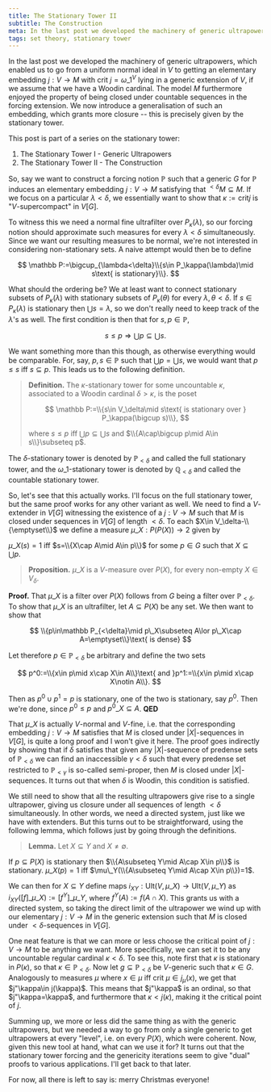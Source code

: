 ```yaml
---
title: The Stationary Tower II
subtitle: The Construction
meta: In the last post we developed the machinery of generic ultrapowers, which enabled us to go from a uniform normal ideal in the universe to getting an elementary embedding from the universe, assuming th existence of a Woodin cardinal. We now introduce a generalisation of such an embedding, which grants more closure -- this is precisely given by the stationary tower.
tags: set theory, stationary tower
---
```


In the last post we developed the machinery of generic ultrapowers, which enabled us to
go from a uniform normal ideal in $V$ to getting an elementary embedding $j:V\to M$
with $\text{crit }j=\omega\_1^V$ lying in a generic extension of $V$, if we assume that
we have a Woodin cardinal. The model $M$ furthermore enjoyed the property of being
closed under countable sequences in the forcing extension. We now introduce a
generalisation of such an embedding, which grants more closure -- this is precisely
given by the stationary tower.

This post is part of a series on the stationary tower:

1. <router-link to="/posts/2016-11-30-the-stationary-tower-i-generic-ultrapowers">The Stationary Tower I - Generic Ultrapowers</router-link>
2. The Stationary Tower II - The Construction

So, say we want to construct a forcing notion $\mathbb P$ such that a generic $G$ for
$\mathbb P$ induces an elementary embedding $j:V\to M$ satisfying that
${^{<\delta}}M\subseteq M$. If we focus on a particular $\lambda<\delta$, we
essentially want to show that $\kappa:=\text{crit} j$ is "$V$-supercompact" in $V[G]$.

To witness this we need a normal fine ultrafilter over $P_\kappa(\lambda)$, so our
forcing notion should approximate such measures for every $\lambda<\delta$
simultaneously. Since we want our resulting measures to be normal, we're not interested
in considering non-stationary sets. A naive attempt would then be to define

$$ \mathbb P:=\bigcup_{\lambda<\delta}\\{s\in P_\kappa(\lambda)\mid s\text{ is
stationary}\\}. $$

What should the ordering be? We at least want to connect stationary subsets of
$P_\kappa(\lambda)$ with stationary subsets of $P_\kappa(\theta)$ for every
$\lambda,\theta<\delta$. If $s\in P_\kappa(\lambda)$ is stationary then $\bigcup
s=\lambda$, so we don't really need to keep track of the $\lambda$'s as well. The first
condition is then that for $s,p\in\mathbb P$,

$$ s\leq p\Rightarrow \bigcup p\subseteq\bigcup s. $$

We want something more than this though, as otherwise everything would be comparable.
For, say, $p,s\in\mathbb P$ such that $\bigcup p=\bigcup s$, we would want that $p\leq
s$ iff $s\subseteq p$. This leads us to the following definition.

> **Definition.** The $\kappa$-stationary tower for some uncountable $\kappa$,
> associated to a Woodin cardinal $\delta>\kappa$, is the poset
>
> $$
> \mathbb P:=\\{s\in V_\delta\mid s\text{ is stationary over } P_\kappa(\bigcup s)\\},
> $$
>
> where $s\leq p$ iff $\bigcup p\subseteq\bigcup s$ and $\\{A\cap\bigcup p\mid A\in
> s\\}\subseteq p$.

The $\delta$-stationary tower is denoted by $\mathbb P_{<\delta}$ and called the full
stationary tower, and the $\omega\_1$-stationary tower is denoted by $\mathbb
Q_{<\delta}$ and called the countable stationary tower.

So, let's see that this actually works. I'll focus on the full stationary tower, but
the same proof works for any other variant as well. We need to find a $V$-extender in
$V[G]$ witnessing the existence of a $j:V\to M$ such that $M$ is closed under sequences
in $V[G]$ of length $<\delta$. To each $X\in V_\delta-\\{\emptyset\\}$ we define a
measure $\mu\_X:P(P(X))\to 2$ given by

$\mu\_X(s)=1$ iff $s=\\{X\cap A\mid A\in p\\}$ for some $p\in G$ such that
$X\subseteq\bigcup p$.

> **Proposition.** $\mu\_X$ is a $V$-measure over $P(X)$, for every non-empty $X\in
> V_\delta$.

**Proof.** That $\mu\_X$ is a filter over $P(X)$ follows from $G$ being a filter over
$\mathbb P_{<\delta}$. To show that $\mu\_X$ is an ultrafilter, let $A\subseteq P(X)$
be any set. We then want to show that

$$
\\{p\in\mathbb P_{<\delta}\mid p\_X\subseteq A\lor p\_X\cap A=\emptyset\\}\text{ is
dense}
$$

Let therefore $p\in\mathbb P_{<\delta}$ be arbitrary and define the two sets

$$
p^0:=\\{x\in p\mid x\cap X\in A\\}\text{ and }p^1:=\\{x\in p\mid x\cap X\notin A\\}.
$$

Then as $p^0\cup p^1=p$ is stationary, one of the two is stationary, say $p^0$. Then
we're done, since $p^0\leq p$ and $p^0\_X\subseteq A$. **QED**

That $\mu\_X$ is actually $V$-normal and $V$-fine, i.e. that the corresponding
embedding $j:V\to M$ satisfies that $M$ is closed under $|X|$-sequences in $V[G]$, is
quite a long proof and I won't give it here. The proof goes indirectly by showing that
if $\delta$ satisfies that given any $|X|$-sequence of predense sets of $\mathbb
P_{<\delta}$ we can find an inaccessible $\gamma<\delta$ such that every predense set
restricted to $\mathbb P_{<\gamma}$ is so-called semi-proper, then $M$ is closed under
$|X|$-sequences. It turns out that when $\delta$ is Woodin, this condition is
satisfied.

We still need to show that all the resulting ultrapowers give rise to a single
ultrapower, giving us closure under all sequences of length $<\delta$
simultaneously. In other words, we need a directed system, just like we have with
extenders. But this turns out to be straightforward, using the following lemma, which
follows just by going through the definitions.

> **Lemma.** Let $X\subseteq Y$ and $X\neq\emptyset$.

If $p\subseteq P(X)$ is stationary then $\\{A\subseteq Y\mid A\cap X\in p\\}$ is
stationary. $\mu\_X(p)=1$ iff $\mu\_Y(\\{A\subseteq Y\mid A\cap X\in p\\})=1$.

We can then for $X\subseteq Y$ define maps
$i_{XY}:\text{Ult}(V,\mu\_X)\to\text{Ult}(V,\mu\_Y)$ as
$i_{XY}([f]\_{\mu\_X}):=[f^Y]\_{\mu\_Y}$, where $f^Y(A):=f(A\cap X)$. This grants us
with a directed system, so taking the direct limit of the ultrapower we wind up with
our elementary $j:V\to M$ in the generic extension such that $M$ is closed under
$<\delta$-sequences in $V[G]$.

One neat feature is that we can more or less choose the critical point of $j:V\to M$ to
be anything we want. More specifically, we can set it to be any uncountable regular
cardinal $\kappa<\delta$. To see this, note first that $\kappa$ is stationary in
$P(\kappa)$, so that $\kappa\in\mathbb P_{<\delta}$. Now let $g\subseteq\mathbb
P_{<\delta}$ be $V$-generic such that $\kappa\in G$. Analogously to measures $\mu$
where $x\in\mu$ iff $\text{crit }\mu\in j_\mu(x)$, we get that $j"\kappa\in j(\kappa)$.
This means that $j"\kappa$ is an ordinal, so that $j"\kappa=\kappa$, and furthermore
that $\kappa < j(\kappa)$, making it the critical point of $j$.

Summing up, we more or less did the same thing as with the generic ultrapowers, but we
needed a way to go from only a single generic to get ultrapowers at every "level", i.e.
on every $P(X)$, which were coherent. Now, given this new tool at hand, what can we use
it for? It turns out that the stationary tower forcing and the genericity iterations
seem to give "dual" proofs to various applications. I'll get back to that later.

For now, all there is left to say is: merry Christmas everyone!
